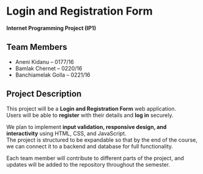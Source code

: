 # Login and Registration Form
**Internet Programming Project (IP1)**

## Team Members
- Aneni Kidanu –  0177/16  
- Bamlak Chernet –  0220/16  
- Banchiamelak Golla –  0221/16  

## Project Description
This project will be a **Login and Registration Form** web application.  
Users will be able to **register** with their details and **log in** securely.  

We plan to implement **input validation, responsive design, and interactivity** using HTML, CSS, and JavaScript.  
The project is structured to be expandable so that by the end of the course, we can connect it to a backend and database for full functionality.  

Each team member will contribute to different parts of the project, and updates will be added to the repository throughout the semester.
